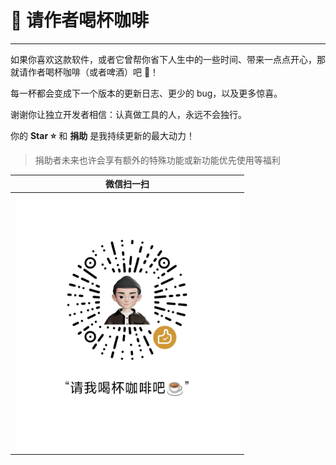 # 💖 请作者喝杯咖啡

---

如果你喜欢这款软件，或者它曾帮你省下人生中的一些时间、带来一点点开心，那就请作者喝杯咖啡（或者啤酒）吧 🍺！

每一杯都会变成下一个版本的更新日志、更少的 bug，以及更多惊喜。

谢谢你让独立开发者相信：认真做工具的人，永远不会独行。

你的 **Star ⭐** 和 **捐助** 是我持续更新的最大动力！

> 捐助者未来也许会享有额外的特殊功能或新功能优先使用等福利

| 微信扫一扫                                                                   |
| ---------------------------------------------------------------------------- |
| <img src="../assets/images/wechat-donate.jpg" alt="微信赞赏码" width="360"/> |
